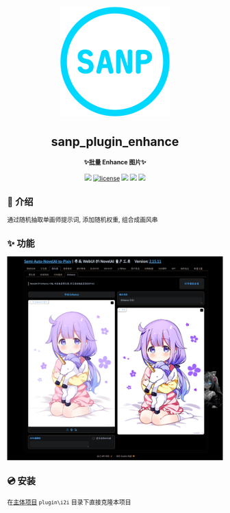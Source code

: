 <p align="center" >
  <img src="https://github.com/zhulinyv/sanp_plugin_random_artists/blob/main/images/logo.png?raw=true" width="256" height="256" alt="SANP"></a>
</p>
<h1 align="center">sanp_plugin_enhance</h1>
<h4 align="center">✨批量 Enhance 图片✨</h4>

<p align="center">
    <img src="https://img.shields.io/badge/Python-3.10+-blue">
    <a href="https://github.com/zhulinyv/sanp_plugin_enhance/raw/main/LICENSE"><img src="https://img.shields.io/github/license/zhulinyv/sanp_plugin_enhance" alt="license"></a>
    <img src="https://img.shields.io/github/issues/zhulinyv/sanp_plugin_enhance">
    <img src="https://img.shields.io/github/stars/zhulinyv/sanp_plugin_enhance">
    <img src="https://img.shields.io/github/forks/zhulinyv/sanp_plugin_enhance">
</p>

## 💬 介绍

通过随机抽取单画师提示词, 添加随机权重, 组合成画风串

## ✨ 功能

![iamge](./img/1.png)

## 💿 安装

在[主体项目](https://github.com/zhulinyv/Semi-Auto-NovelAI-to-Pixiv) `plugin\i2i` 目录下直接克隆本项目
